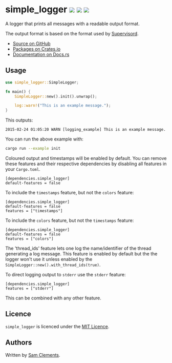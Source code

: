 # simple_logger [![](https://img.shields.io/github/tag/borntyping/rust-simple_logger.svg)](https://github.com/borntyping/rust-simple_logger/tags) [![](https://img.shields.io/travis/borntyping/rust-simple_logger.svg)](https://travis-ci.org/borntyping/rust-simple_logger) [![](https://img.shields.io/github/issues/borntyping/rust-simple_logger.svg)](https://github.com/borntyping/rust-simple_logger/issues)

A logger that prints all messages with a readable output format.

The output format is based on the format used by [Supervisord](http://supervisord.org/).

* [Source on GitHub](https://github.com/borntyping/rust-simple_logger)
* [Packages on Crates.io](https://crates.io/crates/simple_logger)
* [Documentation on Docs.rs](https://docs.rs/simple_logger)

Usage
-----

```rust
use simple_logger::SimpleLogger;

fn main() {
    SimpleLogger::new().init().unwrap();

    log::warn!("This is an example message.");
}
```

This outputs:

```
2015-02-24 01:05:20 WARN [logging_example] This is an example message.
```

You can run the above example with:

```bash
cargo run --example init
```

Coloured output and timestamps will be enabled by default. You can remove these
features and their respective dependencies by disabling all features in your
`Cargo.toml`.

```
[dependencies.simple_logger]
default-features = false
```

To include the `timestamps` feature, but not the `colors` feature:

```
[dependencies.simple_logger]
default-features = false
features = ["timestamps"]
```

To include the `colors` feature, but not the `timestamps` feature:

```
[dependencies.simple_logger]
default-features = false
features = ["colors"]
```

The 'thread_ids' feature lets one log the name/identifier of the thread generating
a log message. This feature is enabled by default but the the logger won't use it
unless enabled by the `SimpleLogger::new().with_thread_ids(true)`.

To direct logging output to `stderr` use the `stderr` feature:

```
[dependencies.simple_logger]
features = ["stderr"]
```

This can be combined with any other feature.

Licence
-------

`simple_logger` is licenced under the [MIT Licence](http://opensource.org/licenses/MIT).

Authors
-------

Written by [Sam Clements](sam@borntyping.co.uk).

